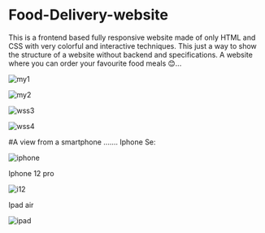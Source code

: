 # Food-Delivery-website
This is a frontend based fully responsive website made of only HTML and CSS with very colorful and interactive techniques.
This just a way to show the structure of a website without backend and specifications.
A website where you can order your favourite food meals 😊...


![my1](https://user-images.githubusercontent.com/95410218/185184421-48686284-db43-45d0-939f-bf207909367e.PNG)


![my2](https://user-images.githubusercontent.com/95410218/185185038-821e0e52-4bea-444e-ac87-fad620257170.PNG)



![wss3](https://user-images.githubusercontent.com/95410218/184502551-d0feab9a-0614-4ec3-9f30-be2ae2eb0330.PNG)


![wss4](https://user-images.githubusercontent.com/95410218/184502554-6a490815-8bf0-4beb-b460-f75eed585132.PNG)
  

#A view from a smartphone .......
Iphone Se:

![iphone](https://user-images.githubusercontent.com/95410218/185364514-0acbd38d-3195-4a61-b2bf-2665dfb7271b.PNG)

Iphone 12 pro

![i12](https://user-images.githubusercontent.com/95410218/185364639-7efd8903-7ce8-444b-a0d9-cf7d64a68f11.PNG)

Ipad air

![ipad](https://user-images.githubusercontent.com/95410218/185364732-395e18a4-9263-4c25-abed-e5c8e429ff2f.PNG)








